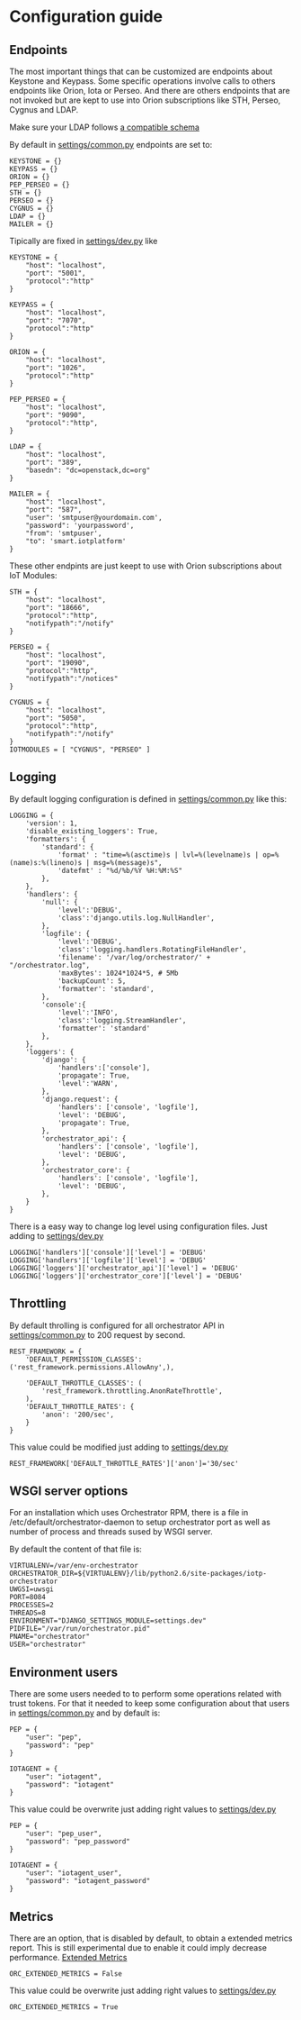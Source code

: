 # Configuration guide

## Endpoints
The most important things that can be customized are endpoints about Keystone and Keypass.
Some specific operations involve calls to others endpoints like Orion, Iota or Perseo.
And there are others endpoints that are not invoked but are kept to use into Orion subscriptions like STH, Perseo, Cygnus and LDAP.

Make sure your LDAP follows [a compatible schema](https://github.com/telefonicaid/fiware-keystone-spassword/blob/master/docs/iotp_ldap.md#populate-ldap)

By default in [settings/common.py](https://github.com/telefonicaid/orchestrator/blob/master/src/settings/common.py) endpoints are set to:
```
KEYSTONE = {}
KEYPASS = {}
ORION = {}
PEP_PERSEO = {}
STH = {}
PERSEO = {}
CYGNUS = {}
LDAP = {}
MAILER = {}
```

Tipically are fixed in [settings/dev.py](https://github.com/telefonicaid/orchestrator/blob/master/src/settings/dev.py) like
```
KEYSTONE = {
    "host": "localhost",
    "port": "5001",
    "protocol":"http"
}

KEYPASS = {
    "host": "localhost",
    "port": "7070",
    "protocol":"http"
}

ORION = {
    "host": "localhost",
    "port": "1026",
    "protocol":"http"
}

PEP_PERSEO = {
    "host": "localhost",
    "port": "9090",
    "protocol":"http",
}

LDAP = {
    "host": "localhost",
    "port": "389",
    "basedn": "dc=openstack,dc=org"
}

MAILER = {
    "host": "localhost",
    "port": "587",
    "user": 'smtpuser@yourdomain.com',
    "password": 'yourpassword',
    "from": 'smtpuser',
    "to": 'smart.iotplatform'
}
```

These other endpints are just keept to use with Orion subscriptions about IoT Modules:

```
STH = {
    "host": "localhost",
    "port": "18666",
    "protocol":"http",
    "notifypath":"/notify"
}

PERSEO = {
    "host": "localhost",
    "port": "19090",
    "protocol":"http",
    "notifypath":"/notices"
}

CYGNUS = {
    "host": "localhost",
    "port": "5050",
    "protocol":"http",
    "notifypath":"/notify"
}
IOTMODULES = [ "CYGNUS", "PERSEO" ]
```

## Logging

By default logging configuration is defined in [settings/common.py](https://github.com/telefonicaid/orchestrator/blob/master/src/settings/common.py) like this:

```
LOGGING = {
    'version': 1,
    'disable_existing_loggers': True,
    'formatters': {
        'standard': {
            'format' : "time=%(asctime)s | lvl=%(levelname)s | op=%(name)s:%(lineno)s | msg=%(message)s",
            'datefmt' : "%d/%b/%Y %H:%M:%S"
        },
    },
    'handlers': {
        'null': {
            'level':'DEBUG',
            'class':'django.utils.log.NullHandler',
        },
        'logfile': {
            'level':'DEBUG',
            'class':'logging.handlers.RotatingFileHandler',
            'filename': '/var/log/orchestrator/' + "/orchestrator.log",
            'maxBytes': 1024*1024*5, # 5Mb
            'backupCount': 5,
            'formatter': 'standard',
        },
        'console':{
            'level':'INFO',
            'class':'logging.StreamHandler',
            'formatter': 'standard'
        },
    },
    'loggers': {
        'django': {
            'handlers':['console'],
            'propagate': True,
            'level':'WARN',
        },
        'django.request': {
            'handlers': ['console', 'logfile'],
            'level': 'DEBUG',
            'propagate': True,
        },
        'orchestrator_api': {
            'handlers': ['console', 'logfile'],
            'level': 'DEBUG',
        },
        'orchestrator_core': {
            'handlers': ['console', 'logfile'],
            'level': 'DEBUG',
        },
    }
}
```

There is a easy way to change log level using configuration files. Just adding to [settings/dev.py](https://github.com/telefonicaid/orchestrator/blob/master/src/settings/dev.py)

```
LOGGING['handlers']['console']['level'] = 'DEBUG'
LOGGING['handlers']['logfile']['level'] = 'DEBUG'
LOGGING['loggers']['orchestrator_api']['level'] = 'DEBUG'
LOGGING['loggers']['orchestrator_core']['level'] = 'DEBUG'
```


## Throttling

By default throlling is configured for all orchestrator API in [settings/common.py](https://github.com/telefonicaid/orchestrator/blob/master/src/settings/common.py) to 200 request by second.

```
REST_FRAMEWORK = {
    'DEFAULT_PERMISSION_CLASSES': ('rest_framework.permissions.AllowAny',),

    'DEFAULT_THROTTLE_CLASSES': (
        'rest_framework.throttling.AnonRateThrottle',
    ),
    'DEFAULT_THROTTLE_RATES': {
        'anon': '200/sec',
    }
}
```

This value could be modified just adding to [settings/dev.py](https://github.com/telefonicaid/orchestrator/blob/master/src/settings/dev.py)

```
REST_FRAMEWORK['DEFAULT_THROTTLE_RATES']['anon']='30/sec'
```


## WSGI server options

For an installation which uses Orchestrator RPM, there is a file in /etc/default/orchestrator-daemon to setup orchestrator port as well as number of process and threads sused by WSGI server.

By default the content of that file is:

```
VIRTUALENV=/var/env-orchestrator
ORCHESTRATOR_DIR=${VIRTUALENV}/lib/python2.6/site-packages/iotp-orchestrator
UWGSI=uwsgi
PORT=8084
PROCESSES=2
THREADS=8
ENVIRONMENT="DJANGO_SETTINGS_MODULE=settings.dev"
PIDFILE="/var/run/orchestrator.pid"
PNAME="orchestrator"
USER="orchestrator"
```


## Environment users

There are some users needed to to perform some operations related with trust tokens. For that it needed to keep some configuration about that users in [settings/common.py](https://github.com/telefonicaid/orchestrator/blob/master/src/settings/common.py) and by default is:


```
PEP = {
    "user": "pep",
    "password": "pep"
}

IOTAGENT = {
    "user": "iotagent",
    "password": "iotagent"
}
```

This value could be overwrite just adding right values to [settings/dev.py](https://github.com/telefonicaid/orchestrator/blob/master/src/settings/dev.py)

```
PEP = {
    "user": "pep_user",
    "password": "pep_password"
}

IOTAGENT = {
    "user": "iotagent_user",
    "password": "iotagent_password"
}
```

## Metrics

There are an option, that is disabled by default, to obtain a extended metrics report. This is still experimental due to enable it could imply decrease performance.
[Extended Metrics](https://orchestrator2.docs.apiary.io/#reference/orchestrator/metrics)

```
ORC_EXTENDED_METRICS = False

```
This value could be overwrite just adding right values to [settings/dev.py](https://github.com/telefonicaid/orchestrator/blob/master/src/settings/dev.py)

```
ORC_EXTENDED_METRICS = True

```
